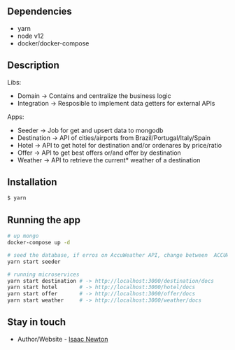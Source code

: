 
## Dependencies
- yarn
- node v12
- docker/docker-compose

## Description

Libs:
- Domain -> Contains and centralize the business logic 
- Integration -> Resposible to implement data getters for external APIs

Apps:
- Seeder -> Job for get and upsert data to mongodb
- Destination -> API of cities/airports from Brazil/Portugal/Italy/Spain
- Hotel -> API to get hotel for destination and/or ordenares by price/ratio 
- Offer -> API to get best offers or/and offer by destination
- Weather -> API to retrieve the current* weather of a destination  

## Installation

```bash
$ yarn
```

## Running the app

```bash
# up mongo
docker-compose up -d

# seed the database, if erros on AccuWeather API, change between  ACCUWEATHER_API_KEY_#(1,2,3,4) on file tui/apps/seeder/src/configuration/index.ts or restore with data of ./backup_data
yarn start seeder

# running microservices
yarn start destination # -> http://localhost:3000/destination/docs
yarn start hotel       # -> http://localhost:3000/hotel/docs
yarn start offer       # -> http://localhost:3000/offer/docs 
yarn start weather     # -> http://localhost:3000/weather/docs
```


## Stay in touch

- Author/Website - [Isaac Newton](https://engisaacnewton.com/)
